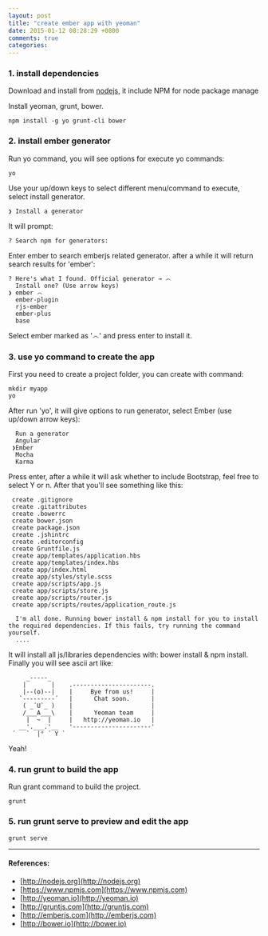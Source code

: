 ```yaml
---
layout: post
title: "create ember app with yeoman"
date: 2015-01-12 08:28:29 +0800
comments: true
categories: 
---
```


### 1. install dependencies

Download and install from [nodejs](http://nodejs.org), it include NPM for node package manage

Install yeoman, grunt, bower.

    npm install -g yo grunt-cli bower

### 2. install ember generator

Run yo command, you will see options for execute yo commands:

    yo

Use your up/down keys to select different menu/command to execute, select install generator.

    ❯ Install a generator

It will prompt:
  
    ? Search npm for generators:

Enter ember to search emberjs related generator. after a while it will return search results for 'ember':

    ? Here's what I found. Official generator → ෴
      Install one? (Use arrow keys)
    ❯ ember ෴
      ember-plugin
      rjs-ember
      ember-plus
      base
    
Select ember marked as '෴' and press enter to install it.

### 3. use yo command to create the app

First you need to create a project folder, you can create with command:

    mkdir myapp
    yo

After run 'yo', it will give options to run generator, select Ember (use up/down arrow keys):

      Run a generator
      Angular
     ❯Ember
      Mocha
      Karma

Press enter, after a while it will ask whether to include Bootstrap, feel free to select Y or n. After that you'll see something like this:

     create .gitignore
     create .gitattributes
     create .bowerrc
     create bower.json
     create package.json
     create .jshintrc
     create .editorconfig
     create Gruntfile.js
     create app/templates/application.hbs
     create app/templates/index.hbs
     create app/index.html
     create app/styles/style.scss
     create app/scripts/app.js
     create app/scripts/store.js
     create app/scripts/router.js
     create app/scripts/routes/application_route.js

      I'm all done. Running bower install & npm install for you to install the required dependencies. If this fails, try running the command yourself.
      ....

It will install all js/libraries dependencies with: bower install & npm install. Finally you will see ascii art like:

         _-----_
        |       |    .----------------------.
        |--(o)--|    |     Bye from us!     |
       `---------´   |      Chat soon.      |
        ( _´U`_ )    |                      |
        /___A___\    |      Yeoman team     |
         |  ~  |     |   http://yeoman.io   |
       __'.___.'__   '----------------------'
     ´   `  |° ´ Y `

Yeah!

### 4. run grunt to build the app

Run grant command to build the project.

    grunt

### 5. run grunt serve to preview and edit the app

    grunt serve


* * *

#### References:

* [http://nodejs.org](http://nodejs.org)
* [https://www.npmjs.com](https://www.npmjs.com)
* [http://yeoman.io](http://yeoman.io)
* [http://gruntjs.com](http://gruntjs.com)
* [http://emberjs.com](http://emberjs.com)
* [http://bower.io](http://bower.io)

